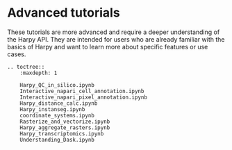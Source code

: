 # Advanced tutorials

These tutorials are more advanced and require a deeper understanding of the Harpy API. They are intended for users who are already familiar with the basics of Harpy and want to learn more about specific features or use cases.

```{eval-rst}
.. toctree::
    :maxdepth: 1

    Harpy_QC_in_silico.ipynb
    Interactive_napari_cell_annotation.ipynb
    Interactive_napari_pixel_annotation.ipynb
    Harpy_distance_calc.ipynb
    Harpy_instanseg.ipynb
    coordinate_systems.ipynb
    Rasterize_and_vectorize.ipynb
    Harpy_aggregate_rasters.ipynb
    Harpy_transcriptomics.ipynb
    Understanding_Dask.ipynb
```
